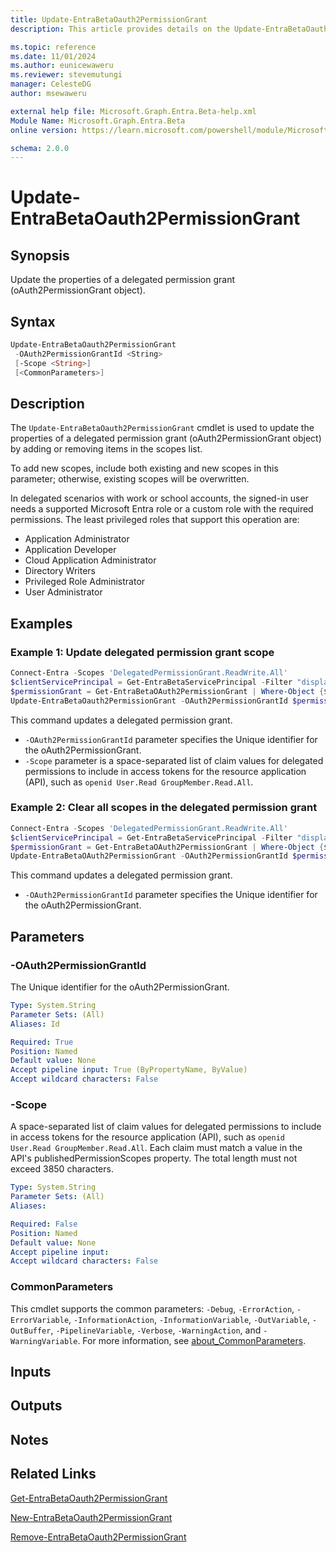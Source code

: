 ```yaml
---
title: Update-EntraBetaOauth2PermissionGrant
description: This article provides details on the Update-EntraBetaOauth2PermissionGrant command.

ms.topic: reference
ms.date: 11/01/2024
ms.author: eunicewaweru
ms.reviewer: stevemutungi
manager: CelesteDG
author: msewaweru

external help file: Microsoft.Graph.Entra.Beta-help.xml
Module Name: Microsoft.Graph.Entra.Beta
online version: https://learn.microsoft.com/powershell/module/Microsoft.Graph.Entra.Beta/Update-EntraBetaOauth2PermissionGrant

schema: 2.0.0
---
```


# Update-EntraBetaOauth2PermissionGrant

## Synopsis

Update the properties of a delegated permission grant (oAuth2PermissionGrant object).

## Syntax

```powershell
Update-EntraBetaOauth2PermissionGrant
 -OAuth2PermissionGrantId <String>
 [-Scope <String>]
 [<CommonParameters>]
```

## Description

The `Update-EntraBetaOauth2PermissionGrant` cmdlet is used to update the properties of a delegated permission grant (oAuth2PermissionGrant object) by adding or removing items in the scopes list.

To add new scopes, include both existing and new scopes in this parameter; otherwise, existing scopes will be overwritten.

In delegated scenarios with work or school accounts, the signed-in user needs a supported Microsoft Entra role or a custom role with the required permissions. The least privileged roles that support this operation are:

- Application Administrator
- Application Developer
- Cloud Application Administrator
- Directory Writers
- Privileged Role Administrator
- User Administrator

## Examples

### Example 1: Update delegated permission grant scope

```powershell
Connect-Entra -Scopes 'DelegatedPermissionGrant.ReadWrite.All'
$clientServicePrincipal = Get-EntraBetaServicePrincipal -Filter "displayName eq 'My application'"
$permissionGrant = Get-EntraBetaOAuth2PermissionGrant | Where-Object {$_.ClientId -eq $clientServicePrincipal.Id -and $_.Scope -eq 'Directory.Read.All'}
Update-EntraBetaOauth2PermissionGrant -OAuth2PermissionGrantId $permissionGrant.Id -Scope 'Directory.Read.All User.Read.All'
```

This command updates a delegated permission grant.

- `-OAuth2PermissionGrantId` parameter specifies the Unique identifier for the oAuth2PermissionGrant.
- `-Scope` parameter is a space-separated list of claim values for delegated permissions to include in access tokens for the resource application (API), such as `openid User.Read GroupMember.Read.All`.

### Example 2: Clear all scopes in the delegated permission grant

```powershell
Connect-Entra -Scopes 'DelegatedPermissionGrant.ReadWrite.All'
$clientServicePrincipal = Get-EntraBetaServicePrincipal -Filter "displayName eq 'My application'"
$permissionGrant = Get-EntraBetaOAuth2PermissionGrant | Where-Object {$_.ClientId -eq $clientServicePrincipal.Id -and $_.Scope -eq 'Directory.Read.All'}
Update-EntraBetaOAuth2PermissionGrant -OAuth2PermissionGrantId $permissionGrant.Id -Scope ''
```

This command updates a delegated permission grant.

- `-OAuth2PermissionGrantId` parameter specifies the Unique identifier for the oAuth2PermissionGrant.

## Parameters

### -OAuth2PermissionGrantId

The Unique identifier for the oAuth2PermissionGrant.

```yaml
Type: System.String
Parameter Sets: (All)
Aliases: Id

Required: True
Position: Named
Default value: None
Accept pipeline input: True (ByPropertyName, ByValue)
Accept wildcard characters: False
```

### -Scope

A space-separated list of claim values for delegated permissions to include in access tokens for the resource application (API), such as `openid User.Read GroupMember.Read.All`. Each claim must match a value in the API's publishedPermissionScopes property. The total length must not exceed 3850 characters.

```yaml
Type: System.String
Parameter Sets: (All)
Aliases:

Required: False
Position: Named
Default value: None
Accept pipeline input: 
Accept wildcard characters: False
```

### CommonParameters

This cmdlet supports the common parameters: `-Debug`, `-ErrorAction`, `-ErrorVariable`, `-InformationAction`, `-InformationVariable`, `-OutVariable`, `-OutBuffer`, `-PipelineVariable`, `-Verbose`, `-WarningAction`, and `-WarningVariable`. For more information, see [about_CommonParameters](https://go.microsoft.com/fwlink/?LinkID=113216).

## Inputs

## Outputs

## Notes

## Related Links

[Get-EntraBetaOauth2PermissionGrant](Get-EntraBetaOAuth2PermissionGrant.md)

[New-EntraBetaOauth2PermissionGrant](New-EntraBetaOauth2PermissionGrant.md)

[Remove-EntraBetaOauth2PermissionGrant](Remove-EntraBetaOAuth2PermissionGrant.md)
